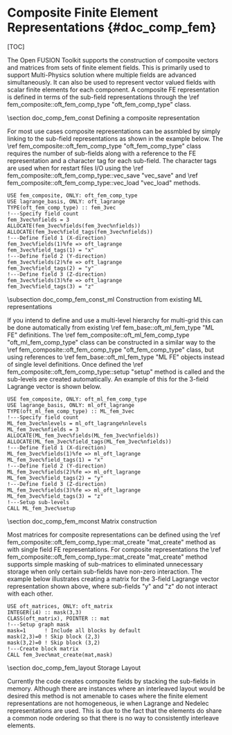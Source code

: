 Composite Finite Element Representations      {#doc_comp_fem}
========================================

[TOC]

The Open FUSION Toolkit supports the construction of composite vectors and matrices from sets of finite element
fields. This is primarily used to support Multi-Physics solution where multiple fields are advanced
simultaneously. It can also be used to represent vector valued fields with scalar finite elements
for each component. A composite FE representation is defined in terms of the sub-field representations
through the \ref fem_composite::oft_fem_comp_type "oft_fem_comp_type" class.

\section doc_comp_fem_const Defining a composite representation

For most use cases composite representations can be assmbled by simply linking to the sub-field representations
as shown in the example below. The \ref fem_composite::oft_fem_comp_type "oft_fem_comp_type" class requires the
number of sub-fields along with a reference to the FE representation and a character tag for each sub-field. The
character tags are used when for restart files I/O using the \ref fem_composite::oft_fem_comp_type::vec_save "vec_save"
and \ref fem_composite::oft_fem_comp_type::vec_load "vec_load" methods.

~~~~~~~~~{.F90}
USE fem_composite, ONLY: oft_fem_comp_type
USE lagrange_basis, ONLY: oft_lagrange
TYPE(oft_fem_comp_type) :: fem_3vec
!---Specify field count
fem_3vec%nfields = 3
ALLOCATE(fem_3vec%fields(fem_3vec%nfields))
ALLOCATE(fem_3vec%field_tags(fem_3vec%nfields))
!---Define field 1 (X-direction)
fem_3vec%fields(1)%fe => oft_lagrange
fem_3vec%field_tags(1) = "x"
!---Define field 2 (Y-direction)
fem_3vec%fields(2)%fe => oft_lagrange
fem_3vec%field_tags(2) = "y"
!---Define field 3 (Z-direction)
fem_3vec%fields(3)%fe => oft_lagrange
fem_3vec%field_tags(3) = "z"
~~~~~~~~~

\subsection doc_comp_fem_const_ml Construction from existing ML representations

If you intend to define and use a multi-level hierarchy for multi-grid this can be done automatically from existing
\ref fem_base::oft_ml_fem_type "ML FE" definitions. The \ref fem_composite::oft_ml_fem_comp_type "oft_ml_fem_comp_type"
class can be constructed in a similar way to the \ref fem_composite::oft_fem_comp_type "oft_fem_comp_type" class, but
using references to \ref fem_base::oft_ml_fem_type "ML FE" objects instead of single level definitions. Once defined
the \ref fem_composite::oft_fem_comp_type::setup "setup" method is called and the sub-levels are created automatically.
An example of this for the 3-field Lagrange vector is shown below.

~~~~~~~~~{.F90}
USE fem_composite, ONLY: oft_ml_fem_comp_type
USE lagrange_basis, ONLY: ml_oft_lagrange
TYPE(oft_ml_fem_comp_type) :: ML_fem_3vec
!---Specify field count
ML_fem_3vec%nlevels = ml_oft_lagrange%nlevels
ML_fem_3vec%nfields = 3
ALLOCATE(ML_fem_3vec%fields(ML_fem_3vec%nfields))
ALLOCATE(ML_fem_3vec%field_tags(ML_fem_3vec%nfields))
!---Define field 1 (X-direction)
ML_fem_3vec%fields(1)%fe => ml_oft_lagrange
ML_fem_3vec%field_tags(1) = "x"
!---Define field 2 (Y-direction)
ML_fem_3vec%fields(2)%fe => ml_oft_lagrange
ML_fem_3vec%field_tags(2) = "y"
!---Define field 3 (Z-direction)
ML_fem_3vec%fields(3)%fe => ml_oft_lagrange
ML_fem_3vec%field_tags(3) = "z"
!---Setup sub-levels
CALL ML_fem_3vec%setup
~~~~~~~~~

\section doc_comp_fem_mconst Matrix construction

Most matrices for composite representations can be defined using the \ref fem_composite::oft_fem_comp_type::mat_create
"mat_create" method as with single field FE representations. For composite representations the
\ref fem_composite::oft_fem_comp_type::mat_create "mat_create" method supports simple masking of sub-matrices to eliminated
unnecessary storage when only certain sub-fields have non-zero interaction. The example below illustrates creating a matrix
for the 3-field Lagrange vector representation shown above, where sub-fields "y" and "z" do not interact with each other.

~~~~~~~~~{.F90}
USE oft_matrices, ONLY: oft_matrix
INTEGER(i4) :: mask(3,3)
CLASS(oft_matrix), POINTER :: mat
!---Setup graph mask
mask=1      ! Include all blocks by default
mask(2,3)=0 ! Skip block (2,3)
mask(3,2)=0 ! Skip block (3,2)
!---Create block matrix
CALL fem_3vec%mat_create(mat,mask)
~~~~~~~~~

\section doc_comp_fem_layout Storage Layout

Currently the code creates composite fields by stacking the sub-fields in memory. Although there are
instances where an interleaved layout would be desired this method is not amenable to cases where the
finite element representations are not homogeneous, ie when Lagrange and Nedelec representations are
used. This is due to the fact that the elements do share a common node ordering so that there is no
way to consistently interleave elements.
